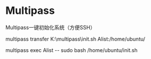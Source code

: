 # Multipass
Multipass一键初始化系统（方便SSH）

multipass transfer K:\multipass\init.sh Alist:/home/ubuntu/

multipass exec Alist -- sudo bash /home/ubuntu/init.sh
